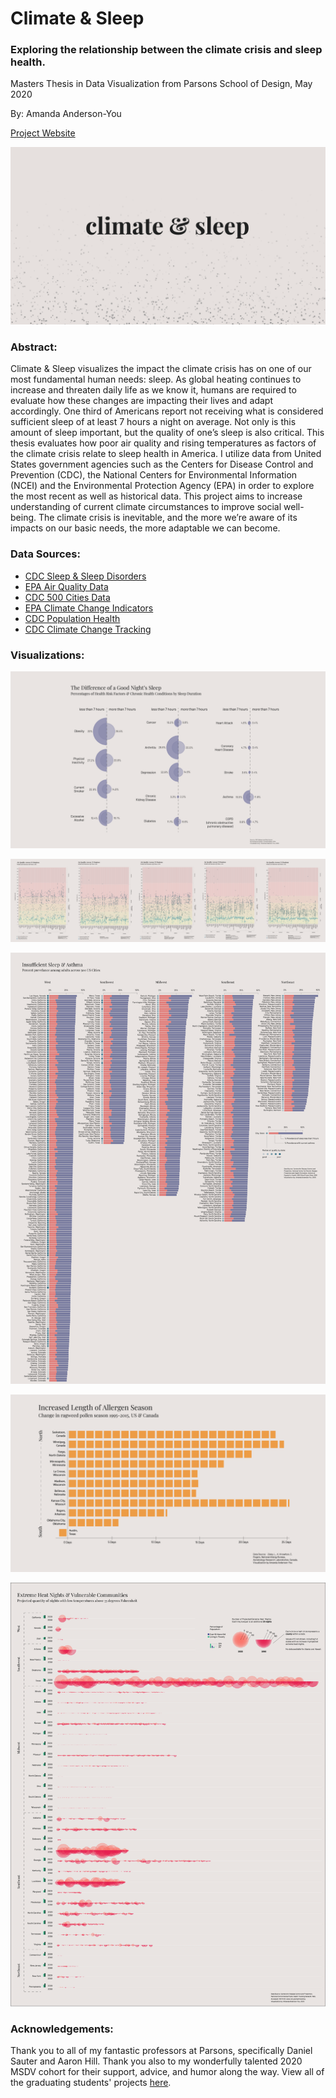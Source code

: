 # Climate & Sleep

### Exploring the relationship between the climate crisis and sleep health.

Masters Thesis in Data Visualization from Parsons School of Design, May 2020

By: Amanda Anderson-You

[Project Website](https://amandersonyou.github.io/ClimateSleepThesis)

![PreviewImage](preview.png "Project Preview")


### Abstract: 
Climate & Sleep visualizes the impact the climate crisis has on one of our most fundamental human needs: sleep. As global heating continues to increase and threaten daily life as we know it, humans are required to evaluate how these changes are impacting their lives and adapt accordingly. One third of Americans report not receiving what is considered sufficient sleep of at least 7 hours a night on average. Not only is this amount of sleep important, but the quality of one’s sleep is also critical. This thesis evaluates how poor air quality and rising temperatures as factors of the climate crisis relate to sleep health in America. I utilize data from United States government agencies such as the Centers for Disease Control and Prevention (CDC), the National Centers for Environmental Information (NCEI) and the Environmental Protection Agency (EPA) in order to explore the most recent as well as historical data. This project aims to increase understanding of current climate circumstances to improve social well-being. The climate crisis is inevitable, and the more we’re aware of its impacts on our basic needs, the more adaptable we can become. 



### Data Sources: 

- [CDC Sleep & Sleep Disorders](https://www.cdc.gov/sleep/data_statistics.html)
- [EPA Air Quality Data](https://www.epa.gov/outdoor-air-quality-data)
- [CDC 500 Cities Data](https://www.cdc.gov/500cities/index.htm)
- [EPA Climate Change Indicators](https://www.epa.gov/climate-indicators/climate-change-indicators-ragweed-pollen-season)
- [CDC Population Health](https://ephtracking.cdc.gov/showPopulationData)
- [CDC Climate Change Tracking](https://ephtracking.cdc.gov/showClimateChangeTracking)




### Visualizations:
![Sleep Health](1.png "Sleep Health Risks")

![Air Quality 1980-2019](2.png "Air Quality Scatterplot")

![Asthma and Sleep](3.png "Asthma and Sleep Prevelance")

![Allergy Season](4.png "Ragweed Allergen Season")

![Extreme Heat Nights 2020 & 2050](5.png "Extreme Heat Nights")




### Acknowledgements:
Thank you to all of my fantastic professors at Parsons, specifically Daniel Sauter and Aaron Hill. Thank you also to my wonderfully talented 2020 MSDV cohort for their support, advice, and humor along the way. View all of the graduating students' projects [here](https://parsons.nyc/thesis-2020/).